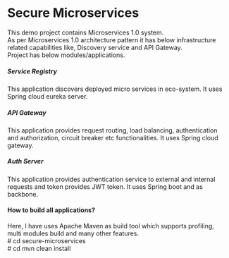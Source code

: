 # Secure Microservices
This demo project contains Microservices 1.0 system.
<br/>
As per Microservices 1.0 architecture pattern it has below infrastructure related capabilities like, Discovery service and API Gateway.
<br/>
Project has below modules/applications.<br/>

##### Service Registry
This application discovers deployed micro services in eco-system. It uses Spring cloud eureka server.
<br/>
##### API Gateway
This application provides request routing, load balancing, authentication and authorization, circuit breaker etc functionalities. It uses Spring cloud gateway.
<br/>
##### Auth Server
This application provides authentication service to external and internal requests and token provides JWT token. It uses Spring boot and as backbone.
<br/>
#### How to build all applications?

Here, I have uses Apache Maven as build tool which supports profiling, multi modules build and many other features.
<br/>
\# cd secure-microservices <br/>
\# cd mvn clean install
